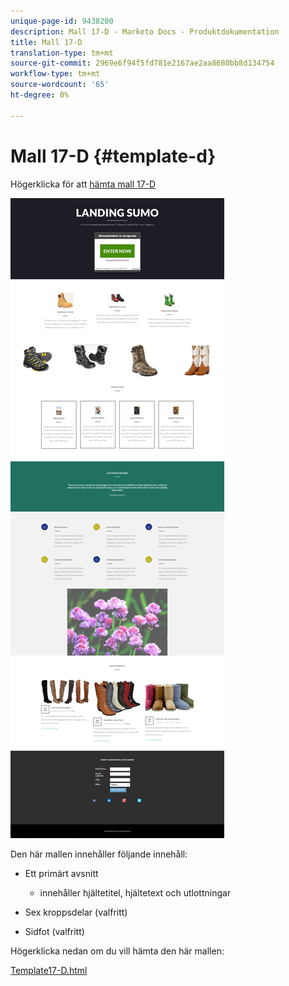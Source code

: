 ```yaml
---
unique-page-id: 9438200
description: Mall 17-D - Marketo Docs - Produktdokumentation
title: Mall 17-D
translation-type: tm+mt
source-git-commit: 2969e6f94f5fd781e2167ae2aa8680bb8d134754
workflow-type: tm+mt
source-wordcount: '65'
ht-degree: 0%

---
```



# Mall 17-D {#template-d}

Högerklicka för att [hämta mall 17-D](http://docs.marketo.com/download/attachments/9438200/template-17d.html?version=1&amp;modificationdate=1439843070000&amp;api=v2)

![](assets/image2015-8-17-17-3a22-3a19.png)

Den här mallen innehåller följande innehåll:

* Ett primärt avsnitt

   * innehåller hjältetitel, hjältetext och utlottningar

* Sex kroppsdelar (valfritt)
* Sidfot (valfritt)

Högerklicka nedan om du vill hämta den här mallen:

[Template17-D.html](http://docs.marketo.com/download/attachments/9438200/template-17d.html?version=1&amp;modificationdate=1439843070000&amp;api=v2)
